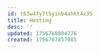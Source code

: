 ```yaml
---
id: t63w4fy7t5yinb4ahht4x35
title: Hosting
desc: ''
updated: 1756768004776
created: 1756767857085
---
```


